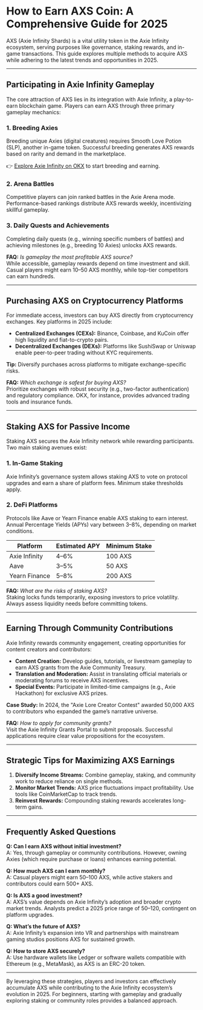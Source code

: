 # How to Earn AXS Coin: A Comprehensive Guide for 2025  

AXS (Axie Infinity Shards) is a vital utility token in the Axie Infinity ecosystem, serving purposes like governance, staking rewards, and in-game transactions. This guide explores multiple methods to acquire AXS while adhering to the latest trends and opportunities in 2025.  

---

## Participating in Axie Infinity Gameplay  

The core attraction of AXS lies in its integration with Axie Infinity, a play-to-earn blockchain game. Players can earn AXS through three primary gameplay mechanics:  

### 1. **Breeding Axies**  
Breeding unique Axies (digital creatures) requires Smooth Love Potion (SLP), another in-game token. Successful breeding generates AXS rewards based on rarity and demand in the marketplace.  

👉 [Explore Axie Infinity on OKX](https://bit.ly/okx-bonus) to start breeding and earning.  

### 2. **Arena Battles**  
Competitive players can join ranked battles in the Axie Arena mode. Performance-based rankings distribute AXS rewards weekly, incentivizing skillful gameplay.  

### 3. **Daily Quests and Achievements**  
Completing daily quests (e.g., winning specific numbers of battles) and achieving milestones (e.g., breeding 10 Axies) unlocks AXS rewards.  

**FAQ:** *Is gameplay the most profitable AXS source?*  
While accessible, gameplay rewards depend on time investment and skill. Casual players might earn 10–50 AXS monthly, while top-tier competitors can earn hundreds.  

---

## Purchasing AXS on Cryptocurrency Platforms  

For immediate access, investors can buy AXS directly from cryptocurrency exchanges. Key platforms in 2025 include:  

- **Centralized Exchanges (CEXs):** Binance, Coinbase, and KuCoin offer high liquidity and fiat-to-crypto pairs.  
- **Decentralized Exchanges (DEXs):** Platforms like SushiSwap or Uniswap enable peer-to-peer trading without KYC requirements.  

**Tip:** Diversify purchases across platforms to mitigate exchange-specific risks.  

**FAQ:** *Which exchange is safest for buying AXS?*  
Prioritize exchanges with robust security (e.g., two-factor authentication) and regulatory compliance. OKX, for instance, provides advanced trading tools and insurance funds.  

---

## Staking AXS for Passive Income  

Staking AXS secures the Axie Infinity network while rewarding participants. Two main staking avenues exist:  

### 1. **In-Game Staking**  
Axie Infinity’s governance system allows staking AXS to vote on protocol upgrades and earn a share of platform fees. Minimum stake thresholds apply.  

### 2. **DeFi Platforms**  
Protocols like Aave or Yearn Finance enable AXS staking to earn interest. Annual Percentage Yields (APYs) vary between 3–8%, depending on market conditions.  

| Platform       | Estimated APY | Minimum Stake |  
|----------------|---------------|---------------|  
| Axie Infinity  | 4–6%          | 100 AXS       |  
| Aave           | 3–5%          | 50 AXS        |  
| Yearn Finance  | 5–8%          | 200 AXS       |  

**FAQ:** *What are the risks of staking AXS?*  
Staking locks funds temporarily, exposing investors to price volatility. Always assess liquidity needs before committing tokens.  

---

## Earning Through Community Contributions  

Axie Infinity rewards community engagement, creating opportunities for content creators and contributors:  

- **Content Creation:** Develop guides, tutorials, or livestream gameplay to earn AXS grants from the Axie Community Treasury.  
- **Translation and Moderation:** Assist in translating official materials or moderating forums to receive AXS incentives.  
- **Special Events:** Participate in limited-time campaigns (e.g., Axie Hackathon) for exclusive AXS prizes.  

**Case Study:** In 2024, the "Axie Lore Creator Contest" awarded 50,000 AXS to contributors who expanded the game’s narrative universe.  

**FAQ:** *How to apply for community grants?*  
Visit the Axie Infinity Grants Portal to submit proposals. Successful applications require clear value propositions for the ecosystem.  

---

## Strategic Tips for Maximizing AXS Earnings  

1. **Diversify Income Streams:** Combine gameplay, staking, and community work to reduce reliance on single methods.  
2. **Monitor Market Trends:** AXS price fluctuations impact profitability. Use tools like CoinMarketCap to track trends.  
3. **Reinvest Rewards:** Compounding staking rewards accelerates long-term gains.  

---

## Frequently Asked Questions  

**Q: Can I earn AXS without initial investment?**  
A: Yes, through gameplay or community contributions. However, owning Axies (which require purchase or loans) enhances earning potential.  

**Q: How much AXS can I earn monthly?**  
A: Casual players might earn 50–100 AXS, while active stakers and contributors could earn 500+ AXS.  

**Q: Is AXS a good investment?**  
A: AXS’s value depends on Axie Infinity’s adoption and broader crypto market trends. Analysts predict a 2025 price range of $50–$120, contingent on platform upgrades.  

**Q: What’s the future of AXS?**  
A: Axie Infinity’s expansion into VR and partnerships with mainstream gaming studios positions AXS for sustained growth.  

**Q: How to store AXS securely?**  
A: Use hardware wallets like Ledger or software wallets compatible with Ethereum (e.g., MetaMask), as AXS is an ERC-20 token.  

---

By leveraging these strategies, players and investors can effectively accumulate AXS while contributing to the Axie Infinity ecosystem’s evolution in 2025. For beginners, starting with gameplay and gradually exploring staking or community roles provides a balanced approach.